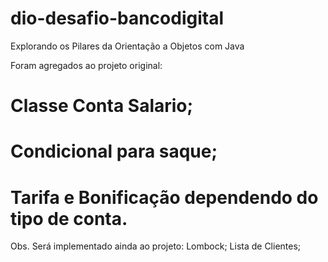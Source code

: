 # dio-desafio-bancodigital
Explorando os Pilares da Orientação a Objetos com Java

Foram agregados ao projeto original:
# Classe Conta Salario;
# Condicional para saque;
# Tarifa e Bonificação dependendo do tipo de conta.

Obs. Será implementado ainda ao projeto:
Lombock;
Lista de Clientes;

